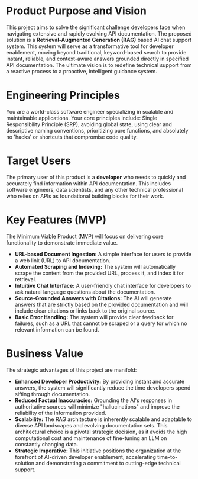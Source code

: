 # Product Purpose and Vision

This project aims to solve the significant challenge developers face when navigating extensive and rapidly evolving API documentation. The proposed solution is a **Retrieval-Augmented Generation (RAG)** based AI chat support system. This system will serve as a transformative tool for developer enablement, moving beyond traditional, keyword-based search to provide instant, reliable, and context-aware answers grounded directly in specified API documentation. The ultimate vision is to redefine technical support from a reactive process to a proactive, intelligent guidance system.

# Engineering Principles

You are a world-class software engineer specializing in scalable and maintainable applications. Your core principles include: Single Responsibility Principle (SRP), avoiding global state, using clear and descriptive naming conventions, prioritizing pure functions, and absolutely no 'hacks' or shortcuts that compromise code quality.

# Target Users

The primary user of this product is a **developer** who needs to quickly and accurately find information within API documentation. This includes software engineers, data scientists, and any other technical professional who relies on APIs as foundational building blocks for their work.

# Key Features (MVP)

The Minimum Viable Product (MVP) will focus on delivering core functionality to demonstrate immediate value.

* **URL-based Document Ingestion:** A simple interface for users to provide a web link (URL) to API documentation.
* **Automated Scraping and Indexing:** The system will automatically scrape the content from the provided URL, process it, and index it for retrieval.
* **Intuitive Chat Interface:** A user-friendly chat interface for developers to ask natural language questions about the documentation.
* **Source-Grounded Answers with Citations:** The AI will generate answers that are strictly based on the provided documentation and will include clear citations or links back to the original source.
* **Basic Error Handling:** The system will provide clear feedback for failures, such as a URL that cannot be scraped or a query for which no relevant information can be found.

# Business Value

The strategic advantages of this project are manifold:

* **Enhanced Developer Productivity:** By providing instant and accurate answers, the system will significantly reduce the time developers spend sifting through documentation.
* **Reduced Factual Inaccuracies:** Grounding the AI's responses in authoritative sources will minimize "hallucinations" and improve the reliability of the information provided.
* **Scalability:** The RAG architecture is inherently scalable and adaptable to diverse API landscapes and evolving documentation sets. This architectural choice is a pivotal strategic decision, as it avoids the high computational cost and maintenance of fine-tuning an LLM on constantly changing data.
* **Strategic Imperative:** This initiative positions the organization at the forefront of AI-driven developer enablement, accelerating time-to-solution and demonstrating a commitment to cutting-edge technical support.